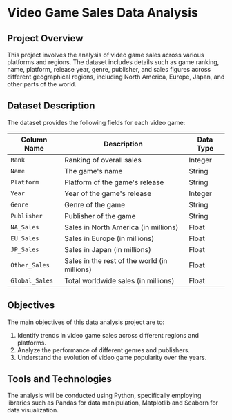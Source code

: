 # Video Game Sales Data Analysis

## Project Overview
This project involves the analysis of video game sales across various platforms and regions. The dataset includes details such as game ranking, name, platform, release year, genre, publisher, and sales figures across different geographical regions, including North America, Europe, Japan, and other parts of the world.

## Dataset Description
The dataset provides the following fields for each video game:


| Column Name    | Description                                       | Data Type |
|----------------|---------------------------------------------------|-----------|
| `Rank`         | Ranking of overall sales                          | Integer   |
| `Name`         | The game's name                                   | String    |
| `Platform`     | Platform of the game's release                    | String    |
| `Year`         | Year of the game's release                        | Integer   |
| `Genre`        | Genre of the game                                 | String    |
| `Publisher`    | Publisher of the game                             | String    |
| `NA_Sales`     | Sales in North America (in millions)              | Float     |
| `EU_Sales`     | Sales in Europe (in millions)                     | Float     |
| `JP_Sales`     | Sales in Japan (in millions)                      | Float     |
| `Other_Sales`  | Sales in the rest of the world (in millions)      | Float     |
| `Global_Sales` | Total worldwide sales (in millions)               | Float     |

## Objectives
The main objectives of this data analysis project are to:
1. Identify trends in video game sales across different regions and platforms.
2. Analyze the performance of different genres and publishers.
3. Understand the evolution of video game popularity over the years.

## Tools and Technologies
The analysis will be conducted using Python, specifically employing libraries such as Pandas for data manipulation, Matplotlib and Seaborn for data visualization.